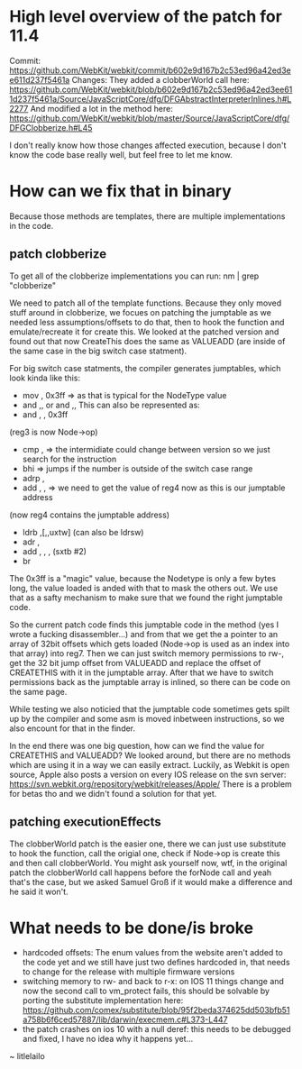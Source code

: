 # High level overview of the patch for 11.4
Commit: https://github.com/WebKit/webkit/commit/b602e9d167b2c53ed96a42ed3ee611d237f5461a
Changes:
They added a clobberWorld call here: https://github.com/WebKit/webkit/blob/b602e9d167b2c53ed96a42ed3ee611d237f5461a/Source/JavaScriptCore/dfg/DFGAbstractInterpreterInlines.h#L2277
And modified a lot in the method here: https://github.com/WebKit/webkit/blob/master/Source/JavaScriptCore/dfg/DFGClobberize.h#L45

I don't really know how those changes affected execution, because I don't know the code base really well, but feel free to let me know.

# How can we fix that in binary
Because those methods are templates, there are multiple implementations in the code.

## patch clobberize
To get all of the clobberize implementations you can run:
nm <path to JSC> | grep "clobberize"

We need to patch all of the template functions.
Because they only moved stuff around in clobberize, we focues on patching the jumptable as we needed less assumptions/offsets to do that, then to hook the function and emulate/recreate it for create this.
We looked at the patched version and found out that now CreateThis does the same as VALUEADD (are inside of the same case in the big switch case statment).

For big switch case statments, the compiler generates jumptables, which look kinda like this:
- mov <reg1>, 0x3ff => as that is typical for the NodeType value
- and <reg3>,<reg1>,<reg2> or and <reg3>,<reg2>,<reg1>
This can also be represented as:
- and <reg3>, <reg1>, 0x3ff

(reg3 is now Node->op)
- cmp <reg3>, <intermidiate> => the intermidiate could change between version so we just search for the instruction
- bhi <some addr> => jumps if the number is outside of the switch case range
- adrp <reg4>, <some addr>
- add <reg4>, <reg4>, <some value> => we need to get the value of reg4 now as this is our jumptable address

(now reg4 contains the jumptable address)
- ldrb <reg5>,[<reg4>,<reg3>,uxtw] (can also be ldrsw)
- adr <reg6>, <some value>
- add <reg7>, <reg6>, <reg5>, (sxtb #2)
- br <reg7>

The 0x3ff is a "magic" value, because the Nodetype is only a few bytes long, the value loaded is anded with that to mask the others out.
We use that as a safty mechanism to make sure that we found the right jumptable code.

So the current patch code finds this jumptable code in the method (yes I wrote a fucking disassembler...) and from that we get the a pointer to an array of 32bit offsets which gets loaded (Node->op is used as an index into that array) into reg7. Then we can just switch memory permissions to rw-, get the 32 bit jump offset from VALUEADD and replace the offset of CREATETHIS with it in the jumptable array.
After that we have to switch permissions back as the jumptable array is inlined, so there can be code on the same page.

While testing we also noticied that the jumptable code sometimes gets spilt up by the compiler and some asm is moved inbetween instructions, so we also encount for that in the finder.

In the end there was one big question, how can we find the value for CREATETHIS and VALUEADD? We looked around, but there are no methods which are using it in a way we can easily extract.
Luckily, as Webkit is open source, Apple also posts a version on every IOS release on the svn server:  https://svn.webkit.org/repository/webkit/releases/Apple/
There is a problem for betas tho and we didn't found a solution for that yet.


## patching executionEffects
The clobberWorld patch is the easier one, there we can just use substitute to hook the function, call the origial one, check if Node->op is create this and then call clobberWorld.
You might ask yourself now, wtf, in the original patch the clobberWorld call happens before the forNode call and yeah that's the case, but we asked Samuel Groß if it would make a difference and he said it won't.

# What needs to be done/is broke
- hardcoded offsets: The enum values from the website aren't added to the code yet and we still have just two defines hardcoded in, that needs to change for the release with multiple firmware versions
- switching memory to rw- and back to r-x: on IOS 11 things change and now the second call to vm_protect fails, this should be solvable by porting the substitute implementation here:  https://github.com/comex/substitute/blob/95f2beda374625dd503bfb51a758b6f6ced57887/lib/darwin/execmem.c#L373-L447
- the patch crashes on ios 10 with a null deref: this needs to be debugged and fixed, I have no idea why it happens yet...

~ litlelailo
